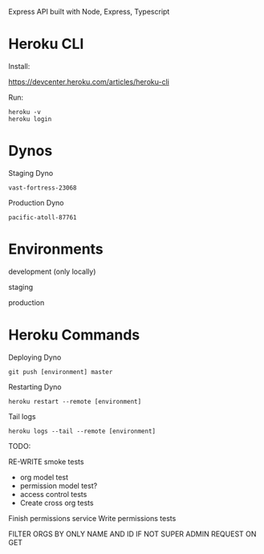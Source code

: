 Express API built with Node, Express, Typescript

# Heroku CLI

Install:

https://devcenter.heroku.com/articles/heroku-cli

Run:

```
heroku -v
heroku login
```

# Dynos

Staging Dyno

```
vast-fortress-23068
```

Production Dyno

```
pacific-atoll-87761
```

# Environments

development (only locally)

staging

production

# Heroku Commands

Deploying Dyno

```
git push [environment] master
```

Restarting Dyno

```
heroku restart --remote [environment]
```

Tail logs

```
heroku logs --tail --remote [environment]
```

TODO:

RE-WRITE smoke tests

- org model test
- permission model test?
- access control tests
- Create cross org tests

Finish permissions service
Write permissions tests

FILTER ORGS BY ONLY NAME AND ID IF NOT SUPER ADMIN REQUEST ON GET
